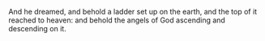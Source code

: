 And he dreamed, and behold a ladder set up on the earth, and the top of it reached to heaven: and behold the angels of God ascending and descending on it.
